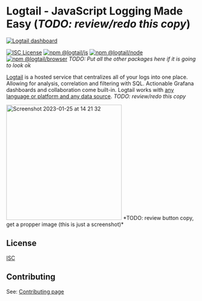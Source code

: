 # Logtail - JavaScript Logging Made Easy (*TODO: review/redo this copy*)
  
[![Logtail dashboard](https://user-images.githubusercontent.com/19272921/154085622-59997d5a-3f91-4bc9-a815-3b8ead16d28d.jpeg)](https://betterstack.com/logtail)


[![ISC License](https://img.shields.io/badge/license-ISC-ff69b4.svg)](LICENSE.md)
[![npm @logtail/js](https://img.shields.io/npm/v/@logtail/js?color=success&label=npm%20%40logtail%2Fjs)](https://www.npmjs.com/package/@logtail/js)
[![npm @logtail/node](https://img.shields.io/npm/v/@logtail/node?color=success&label=npm%20%40logtail%2Fnode)](https://www.npmjs.com/package/@logtail/node)
[![npm @logtail/browser](https://img.shields.io/npm/v/@logtail/browser?color=success&label=npm%20%40logtail%2Fbrowser)](https://www.npmjs.com/package/@logtail/browser)
*TODO: Put all the other packages here if it is going to look ok*

[Logtail](https://betterstack.com/logtail) is a hosted service that centralizes all of your logs into one place. Allowing for analysis, correlation and filtering with SQL. Actionable Grafana dashboards and collaboration come built-in. Logtail works with [any language or platform and any data source](https://docs.logtail.com/). 
*TODO: review/redo this copy*

<img width="305" alt="Screenshot 2023-01-25 at 14 21 32" src="https://user-images.githubusercontent.com/10132717/214580877-650da34d-f967-4f1a-bfd1-f60e46aa3d35.png">
*TODO: review button copy, get a propper image (this is just a screenshot)*


## License

[ISC](LICENSE.md)

## Contributing

See: [Contributing page](CONTRIBUTING.md)
